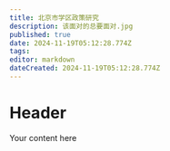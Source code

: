 ```yaml
---
title: 北京市学区政策研究
description: 该面对的总要面对.jpg
published: true
date: 2024-11-19T05:12:28.774Z
tags: 
editor: markdown
dateCreated: 2024-11-19T05:12:28.774Z
---
```


# Header
Your content here